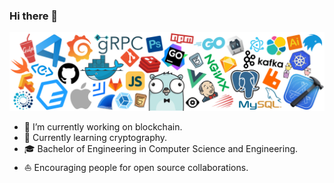 ### Hi there 👋

![](https://github.com/Huey97/Huey97/blob/main/icons/header_white_.png)

- 🔭 I’m currently working on blockchain.
- 🌱 Currently learning cryptography.
- 🎓 Bachelor of Engineering in Computer Science and Engineering.
- ⛵ Encouraging people for open source collaborations.
